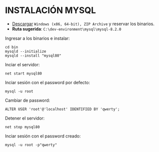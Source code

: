 # INSTALACIÓN MYSQL
- [Descargar](https://dev.mysql.com/downloads/mysql/) `Windows (x86, 64-bit), ZIP Archive` y reservar los binarios.
- **Ruta sugerida**: `C:\dev-environment\mysql\mysql-8.2.0`

Ingresar a los binarios e instalar:
```
cd bin
mysqld --initialize
mysqld --install "mysql80"
```

Inciar el servidor:
```
net start mysql80
```

Inciar sesión con el password por defecto:
```
mysql -u root
```

Cambiar de password:
```
ALTER USER 'root'@'localhost' IDENTIFIED BY 'qwerty';
```

Detener el servidor:
```
net stop mysql80
```

Inciar sesión con el password creado:
```
mysql -u root -p"qwerty"
```
